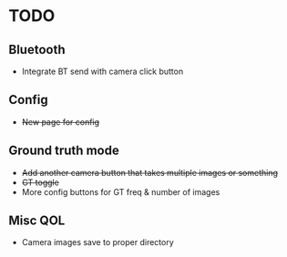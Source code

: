 # TODO

## Bluetooth

- Integrate BT send with camera click button

## Config

- ~~New page for config~~

## Ground truth mode

- ~~Add another camera button that takes multiple images or something~~
- ~~GT toggle~~
- More config buttons for GT freq & number of images

## Misc QOL

- Camera images save to proper directory
